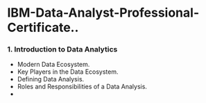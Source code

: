 # **IBM-Data-Analyst-Professional-Certificate..**

### **1. Introduction to Data Analytics**
+ Modern Data Ecosystem.
+ Key Players in the Data Ecosystem.
+ Defining Data Analysis.
+ Roles and Responsibilities of a Data Analysis.
+ 
